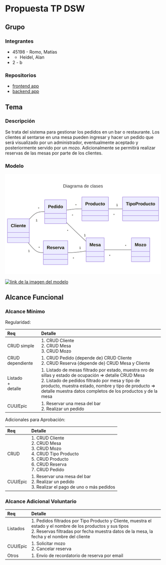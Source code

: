 # Propuesta TP DSW

## Grupo
### Integrantes
* 45198 - Romo, Matías
*  - Heidel, Alan
* 2 - b

### Repositorios
* [frontend app](https://github.com/matiusuario/utnfrrodsw-frontend)
* [backend app](https://github.com/matiusuario/utnfrrodsw-backend)

## Tema
### Descripción
Se trata del sistema para gestionar los pedidos en un bar o restaurante. Los clientes al sentarse en una mesa pueden ingresar y hacer un pedido que será visualizado por un administrador, eventualmente aceptado y posteriormente servido por un mozo. Adicionalmente se permitirá realizar reservas de las mesas por parte de los clientes.

### Modelo

[![imagen del modelo](mermaid-diagram-2025-04-15-203712.png)](https://mermaid.live/edit#pako:eNp9UkFugzAQ_Iq1xwoiHCAQX9NjI1VRT5UvFt4kSGBHxlRtIv5egyFFEY1P652Z9Yy1Nyi0RGAQhiFXtrQVMvJaipMRtSASSVGJBhuuBry_NCPKlSwNFrbUirwduCLuDDjZVSUqi-Tmm90ce0dZSr0IHbBB8yWWZUbLtrDLwj02y6qP8qKfK_V1Dvhiss-BciBh6IoXV3jnTyljAs-Z4nho4PTk3qwnDLZnaF_0hjw6ftQDPqUZOVO2hzfmuf-b9ucFAjiZUgI7iqrBAGo0tejvMPwMB3vGGjkwV0o8irayHLjqnO4i1KfWNTBrWqc0uj2d73PaixQWx225dw0qiWanW2WBZckwA9gNvoHR9Xa1TlK6jZOcJkkaB_DjuildUZpkURTTLM7XeRfAdXg0WmWpa21puqFxnkbZJgCX02qz9zs9rHb3C2pu3Zs)

[![link de la imagen del modelo](https://mermaid.ink/img/pako:eNp9UkFugzAQ_Iq1xwoiHCAQX9NjI1VRT5UvFt4kSGBHxlRtIv5egyFFEY1P652Z9Yy1Nyi0RGAQhiFXtrQVMvJaipMRtSASSVGJBhuuBry_NCPKlSwNFrbUirwduCLuDDjZVSUqi-Tmm90ce0dZSr0IHbBB8yWWZUbLtrDLwj02y6qP8qKfK_V1Dvhiss-BciBh6IoXV3jnTyljAs-Z4nho4PTk3qwnDLZnaF_0hjw6ftQDPqUZOVO2hzfmuf-b9ucFAjiZUgI7iqrBAGo0tejvMPwMB3vGGjkwV0o8irayHLjqnO4i1KfWNTBrWqc0uj2d73PaixQWx225dw0qiWanW2WBZckwA9gNvoHR9Xa1TlK6jZOcJkkaB_DjuildUZpkURTTLM7XeRfAdXg0WmWpa21puqFxnkbZJgCX02qz9zs9rHb3C2pu3Zs?type=png)](https://mermaid.live/edit#pako:eNp9UkFugzAQ_Iq1xwoiHCAQX9NjI1VRT5UvFt4kSGBHxlRtIv5egyFFEY1P652Z9Yy1Nyi0RGAQhiFXtrQVMvJaipMRtSASSVGJBhuuBry_NCPKlSwNFrbUirwduCLuDDjZVSUqi-Tmm90ce0dZSr0IHbBB8yWWZUbLtrDLwj02y6qP8qKfK_V1Dvhiss-BciBh6IoXV3jnTyljAs-Z4nho4PTk3qwnDLZnaF_0hjw6ftQDPqUZOVO2hzfmuf-b9ucFAjiZUgI7iqrBAGo0tejvMPwMB3vGGjkwV0o8irayHLjqnO4i1KfWNTBrWqc0uj2d73PaixQWx225dw0qiWanW2WBZckwA9gNvoHR9Xa1TlK6jZOcJkkaB_DjuildUZpkURTTLM7XeRfAdXg0WmWpa21puqFxnkbZJgCX02qz9zs9rHb3C2pu3Zs)

## Alcance Funcional

### Alcance Mínimo

Regularidad:

|Req|Detalle|
|:-|:-|
|CRUD simple|1. CRUD Cliente<br>2. CRUD Mesa<br>3. CRUD Mozo|
|CRUD dependiente|1. CRUD Pedido {depende de} CRUD Cliente<br>2. CRUD Reserva {depende de} CRUD Mesa y Cliente|
|Listado<br>+<br>detalle| 1. Listado de mesas filtrado por estado, muestra nro de sillas y estado de ocupación => detalle CRUD Mesa<br> 2. Listado de pedidos filtrado por mesa y tipo de producto, muestra estado, nombre y tipo de producto => detalle muestra datos completos de los productos y de la mesa|
|CUU/Epic|1. Reservar una mesa del bar<br>2. Realizar un pedido|


Adicionales para Aprobación:

|Req|Detalle|
|:-|:-|
|CRUD |1. CRUD Cliente<br>2. CRUD Mesa<br>3. CRUD Mozo<br>4. CRUD Tipo Producto<br>5. CRUD Producto<br>6. CRUD Reserva<br>7. CRUD Pedido|
|CUU/Epic|1. Reservar una mesa del bar<br>2. Realizar un pedido<br>3. Realizar el pago de uno o más pedidos|


### Alcance Adicional Voluntario

|Req|Detalle|
|:-|:-|
|Listados |1. Pedidos filtrados por Tipo Producto y Cliente, muestra el estado y el nombre de los productos y sus tipos<br>2. Reservas filtradas por fecha muestra datos de la mesa, la fecha y el nombre del cliente|
|CUU/Epic|1. Solicitar mozo<br>2. Cancelar reserva|
|Otros|1. Envío de recordatorio de reserva por email|

